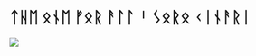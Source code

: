 # ᛏᚺᛖ ᛟᚾᛖ ᚠᛟᚱ ᚨᛚᛚ ᛌ ᛊᛟᚱᛟ ᚲᛁᚾᚨᚱᛁ 

![](https://media.discordapp.net/attachments/822204673665925123/1259595708080590858/Untitled51_20240707211827.png?ex=668cea2a&is=668b98aa&hm=1e17ce7d17b64f4d0cc4f9acef027bbfe6dba354b743224a369bd5cdf83487dc&=&format=webp&quality=lossless&width=440&height=146)

